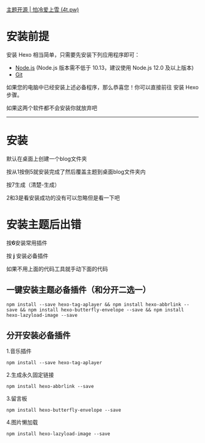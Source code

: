 [主题开源 | 怕冷爱上雪 (4t.pw)](https://blog.4t.pw/posts/3c6f5e91.html)





# 安装前提

安装 Hexo 相当简单，只需要先安装下列应用程序即可：

- [Node.js](http://nodejs.org/) (Node.js 版本需不低于 10.13，建议使用 Node.js 12.0 及以上版本)
- [Git](http://git-scm.com/)

如果您的电脑中已经安装上述必备程序，那么恭喜您！你可以直接前往 安装 Hexo 步骤。

如果这两个软件都不会安装你就放弃吧

----



# 安装



默认在桌面上创建一个blog文件夹

按从1按倒5就安装完成了然后覆盖主题到桌面blog文件夹内

按7生成（清楚-生成）

2和3是看安装成功的没有可以忽略但是看一下吧

# 安装主题后出错

按**6**安装常用插件

按 **j** 安装必备插件





如果不用上面的代码工具就手动下面的代码



## 一键安装主题必备插件（和分开二选一）

~~~
npm install --save hexo-tag-aplayer && npm install hexo-abbrlink --save && npm install hexo-butterfly-envelope --save && npm install hexo-lazyload-image --save
~~~

## 分开安装必备插件

1.音乐插件

 ~~~
 npm install --save hexo-tag-aplayer
 ~~~

2.生成永久固定链接 

~~~
npm install hexo-abbrlink --save
~~~

3.留言板 

~~~
npm install hexo-butterfly-envelope --save
~~~

4.图片懒加载 

~~~
npm install hexo-lazyload-image --save
~~~



